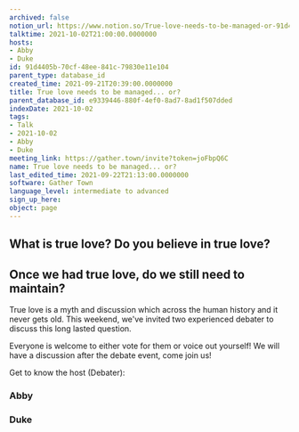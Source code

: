 ```yaml
---
archived: false
notion_url: https://www.notion.so/True-love-needs-to-be-managed-or-91d4405b70cf48ee841c79830e11e104
talktime: 2021-10-02T21:00:00.0000000
hosts:
- Abby
- Duke
id: 91d4405b-70cf-48ee-841c-79830e11e104
parent_type: database_id
created_time: 2021-09-21T20:39:00.0000000
title: True love needs to be managed... or?
parent_database_id: e9339446-880f-4ef0-8ad7-8ad1f507dded
indexDate: 2021-10-02
tags:
- Talk
- 2021-10-02
- Abby
- Duke
meeting_link: https://gather.town/invite?token=joFbpQ6C
name: True love needs to be managed... or?
last_edited_time: 2021-09-22T21:13:00.0000000
software: Gather Town
language_level: intermediate to advanced
sign_up_here: 
object: page
---
```



## What is true love? Do you believe in true love? 
## Once we had true love, do we still need to maintain?

True love is a myth and discussion which across the human history and it never gets old. This weekend, we've invited two experienced debater to discuss this long lasted question.

Everyone is welcome to either vote for them or voice out yourself! We will have a discussion after the debate event, come join us!

Get to know the host (Debater):
### Abby
### Duke


